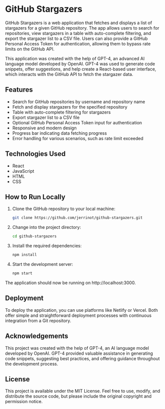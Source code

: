 # GitHub Stargazers

GitHub Stargazers is a web application that fetches and displays a list of stargazers for a given GitHub repository. The app allows users to search for repositories, view stargazers in a table with auto-complete filtering, and export the stargazer list to a CSV file. Users can also provide a GitHub Personal Access Token for authentication, allowing them to bypass rate limits on the GitHub API.

This application was created with the help of GPT-4, an advanced AI language model developed by OpenAI. GPT-4 was used to generate code snippets, offer suggestions, and help create a React-based user interface, which interacts with the GitHub API to fetch the stargazer data.

## Features

- Search for GitHub repositories by username and repository name
- Fetch and display stargazers for the specified repository
- Table with auto-complete filtering for stargazers
- Export stargazer list to a CSV file
- Optional GitHub Personal Access Token input for authentication
- Responsive and modern design
- Progress bar indicating data fetching progress
- Error handling for various scenarios, such as rate limit exceeded

## Technologies Used

- React
- JavaScript
- HTML
- CSS

## How to Run Locally

1. Clone the GitHub repository to your local machine:
    ```bash
    git clone https://github.com/jerrinot/github-stargazers.git
    ```
1. Change into the project directory:
    ```bash
    cd github-stargazers
    ```
1. Install the required dependencies:
    ```bash
    npm install
    ```
1. Start the development server:
    ```bash
   npm start
    ```
The application should now be running on http://localhost:3000.

## Deployment
To deploy the application, you can use platforms like Netlify or Vercel. Both offer simple and straightforward deployment processes with continuous integration from a Git repository.

## Acknowledgements
This project was created with the help of GPT-4, an AI language model developed by OpenAI. GPT-4 provided valuable assistance in generating code snippets, suggesting best practices, and offering guidance throughout the development process.

## License
This project is available under the MIT License. Feel free to use, modify, and distribute the source code, but please include the original copyright and permission notice.